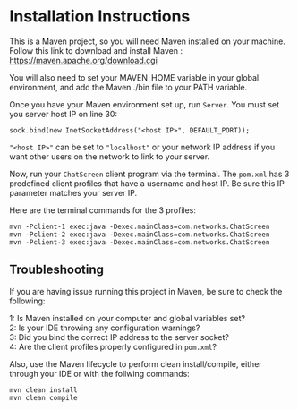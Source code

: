 <h1>Installation Instructions</h1>

This is a Maven project, so you will need Maven installed on your machine. 
Follow this link to download and install Maven : https://maven.apache.org/download.cgi

You will also need to set your MAVEN_HOME variable in your global environment, and add the Maven ./bin file to your PATH variable.

Once you have your Maven environment set up, run `Server`. 
You must set you server host IP on line 30:

  `sock.bind(new InetSocketAddress("<host IP>", DEFAULT_PORT));`
  
  `"<host IP>"` can be set to `"localhost"` or your network IP address if you want other users on the network to link to your server.


Now, run your `ChatScreen` client program via the terminal. The `pom.xml` has 3 predefined client profiles that have a username and host IP. Be sure this IP parameter matches your server IP. 

Here are the terminal commands for the 3 profiles:

`mvn -Pclient-1 exec:java -Dexec.mainClass=com.networks.ChatScreen`<br>
`mvn -Pclient-2 exec:java -Dexec.mainClass=com.networks.ChatScreen`<br>
`mvn -Pclient-3 exec:java -Dexec.mainClass=com.networks.ChatScreen`

<h2>Troubleshooting</h2>

If you are having issue running this project in Maven, be sure to check the following:<br>

1: Is Maven installed on your computer and global variables set?<br>
2: Is your IDE throwing any configuration warnings?<br>
3: Did you bind the correct IP address to the server socket?<br>
4: Are the client profiles properly configured in `pom.xml`?<br>

Also, use the Maven lifecycle to perform clean install/compile, either through your IDE or with the follwing commands:<br>

`mvn clean install`<br>
`mvn clean compile`<br>
